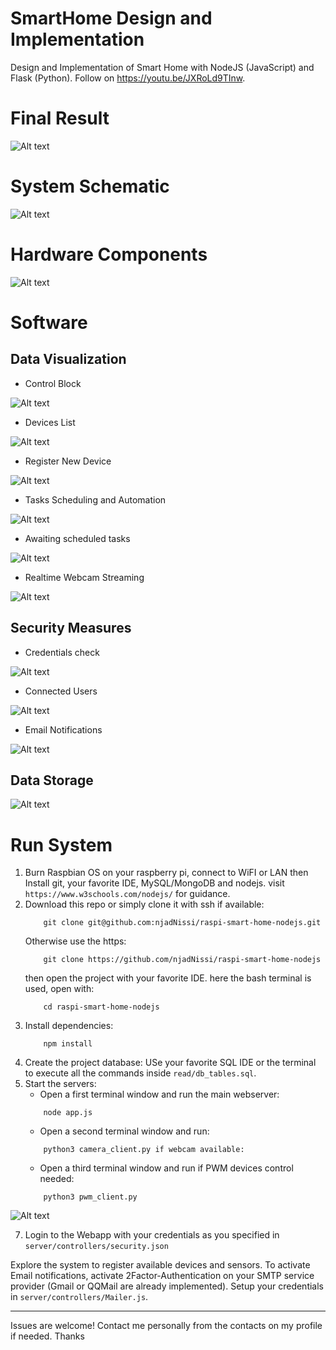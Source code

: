 # SmartHome Design and Implementation

Design and Implementation of Smart Home with NodeJS (JavaScript) and Flask (Python).
Follow on https://youtu.be/JXRoLd9TInw.



# Final Result

![Alt text](public/images/results/Hardware-system.png)

# System Schematic

![Alt text](public/images/results/two_systems.svg)

# Hardware Components

![Alt text](public/images/results/smart_home-hardware_components.png)

# Software

## Data Visualization

- Control Block

![Alt text](public/images/results/control_block.PNG)

- Devices List

![Alt text](public/images/results/setted_devices.PNG)

- Register New Device

![Alt text](public/images/results/smart_home-new-device.png)

- Tasks Scheduling and Automation

![Alt text](public/images/results/device_scheduler.PNG)

- Awaiting scheduled tasks

![Alt text](public/images/results/awaiting_schedules.PNG)

- Realtime Webcam Streaming

![Alt text](public/images/results/smart_home-webcam.png)

## Security Measures

- Credentials check 

![Alt text](public/images/results/smart_home-security.png)

- Connected Users

![Alt text](public/images/results/connected_users.PNG)

- Email Notifications

![Alt text](public/images/results/smart_home-emails.png)

## Data Storage

![Alt text](public/images/results/smart_home_office_db.png)

# Run System

1. Burn Raspbian OS on your raspberry pi, connect to WiFI or LAN then Install git, your favorite IDE, MySQL/MongoDB and nodejs. visit `https://www.w3schools.com/nodejs/` for guidance.
2. Download this repo or simply clone it with ssh if available: 
    ```
        git clone git@github.com:njadNissi/raspi-smart-home-nodejs.git
    ```
    Otherwise use the https:
    ```
        git clone https://github.com/njadNissi/raspi-smart-home-nodejs
    ```
    then open the project with your favorite IDE. here the bash terminal is used, open with:
    ```
        cd raspi-smart-home-nodejs
    ```
3. Install dependencies:
    ```
        npm install
    ```
5. Create the project database: USe your favorite SQL IDE or the terminal to execute all the commands inside `read/db_tables.sql`.
6. Start the servers:
    - Open a first terminal window and run the main webserver: 
    ```
        node app.js
    ```
    - Open a second terminal window and run:
    ```
        python3 camera_client.py if webcam available:
    ```
    - Open a third terminal window and run if PWM devices control needed:
    ```
        python3 pwm_client.py
    ```

![Alt text](public/images/results/app_js_terminal.PNG)

7. Login to the Webapp with your credentials as you specified in `server/controllers/security.json`


Explore the system to register available devices and sensors. To activate Email notifications, activate 2Factor-Authentication on your SMTP service provider (Gmail or QQMail are already implemented). Setup your credentials in `server/controllers/Mailer.js`.


----

Issues are welcome!
Contact me personally from the contacts on my profile if needed.
Thanks